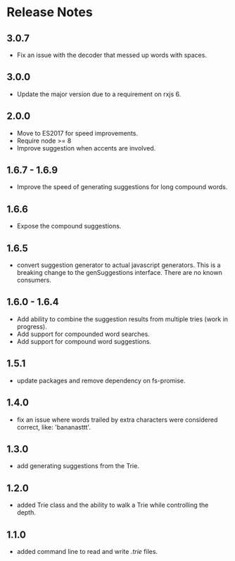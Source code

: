 # Release Notes

## 3.0.7
- Fix an issue with the decoder that messed up words with spaces.

## 3.0.0
- Update the major version due to a requirement on rxjs 6.

## 2.0.0
- Move to ES2017 for speed improvements.
- Require node >= 8
- Improve suggestion when accents are involved.

## 1.6.7 - 1.6.9
- Improve the speed of generating suggestions for long compound words.

## 1.6.6
- Expose the compound suggestions.

## 1.6.5
- convert suggestion generator to actual javascript generators.
  This is a breaking change to the genSuggestions interface. There are no known consumers.

## 1.6.0 - 1.6.4
- Add ability to combine the suggestion results from multiple tries (work in progress).
- Add support for compounded word searches.
- Add support for compound word suggestions.

## 1.5.1
- update packages and remove dependency on fs-promise.

## 1.4.0
- fix an issue where words trailed by extra characters were considered correct, like: 'bananasttt'.

## 1.3.0
- add generating suggestions from the Trie.

## 1.2.0
- added Trie class and the ability to walk a Trie while controlling the depth.

## 1.1.0
- added command line to read and write *.trie* files.

